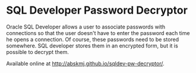 # SQL Developer Password Decryptor
Oracle SQL Developer allows a user to associate passwords with connections so that the user doesn't have to enter the password each time he opens a connection. Of course, these passwords need to be stored somewhere. SQL developer stores them in an encrypted form, but it is possible to decrypt them.

Available online at http://abskmj.github.io/sqldev-pw-decryptor/.